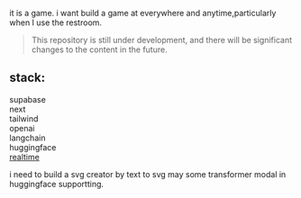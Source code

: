 it is a game.
i want build a game at everywhere and anytime,particularly when I use the restroom.
> This repository is still under development, and there will be significant changes to the content in the future.

## stack:
supabase  
next  
tailwind  
openai   
langchain  
huggingface  
[realtime](https://github.com/supabase/realtime-js)

i need to build a svg creator by text to svg may some transformer modal in huggingface supportting.

